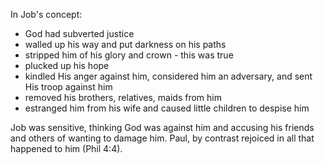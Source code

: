 In Job's concept:
- God had subverted justice
- walled up his way and put darkness on his paths
- stripped him of his glory and crown - this was true
- plucked up his hope
- kindled His anger against him, considered him an adversary, and sent His troop against him
- removed his brothers, relatives, maids from him
- estranged him from his wife and caused little children to despise him

Job was sensitive, thinking God was against him and accusing his friends and others of wanting to damage him. Paul, by contrast rejoiced in all that happened to him (Phil 4:4).
